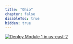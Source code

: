 ```yaml
---
title: "Ohio"
chapter: false
disableToc: true
hidden: true
---
```


<a href="https://console.aws.amazon.com/cloudformation/home?region=us-east-2#/stacks/new?stackName=AWSK8SNetWksp-Env-Setup&templateURL=https://s3-us-west-2.amazonaws.com/cf-templates-1ddspry9lb16p-us-west-2/2019282z8t-cloud9.yaml" target="_blank">![Deploy Module 1 in us-east-2](/images/deploy-to-aws.png)</a>
